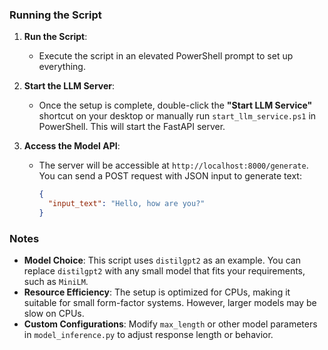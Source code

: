 ### Running the Script

1. **Run the Script**:
   - Execute the script in an elevated PowerShell prompt to set up everything.

2. **Start the LLM Server**:
   - Once the setup is complete, double-click the **"Start LLM Service"** shortcut on your desktop or manually run `start_llm_service.ps1` in PowerShell. This will start the FastAPI server.

3. **Access the Model API**:
   - The server will be accessible at `http://localhost:8000/generate`. You can send a POST request with JSON input to generate text:
     ```json
     {
       "input_text": "Hello, how are you?"
     }
     ```

### Notes

- **Model Choice**: This script uses `distilgpt2` as an example. You can replace `distilgpt2` with any small model that fits your requirements, such as `MiniLM`.
- **Resource Efficiency**: The setup is optimized for CPUs, making it suitable for small form-factor systems. However, larger models may be slow on CPUs.
- **Custom Configurations**: Modify `max_length` or other model parameters in `model_inference.py` to adjust response length or behavior.

